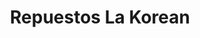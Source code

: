 ---
title: "Repuestos La Korean"
url: /barrios-unidos/repuestos-la-korean/
shop: piezas de automóviles
---